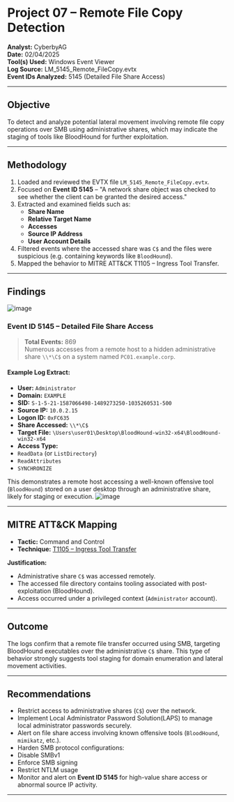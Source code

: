 # Project 07 – Remote File Copy Detection

**Analyst:** CyberbyAG  
**Date:** 02/04/2025  
**Tool(s) Used:** Windows Event Viewer  
**Log Source:** LM_5145_Remote_FileCopy.evtx  
**Event IDs Analyzed:** 5145 (Detailed File Share Access)

---

## Objective

To detect and analyze potential lateral movement involving remote file copy operations over SMB using administrative shares, which may indicate the staging of tools like BloodHound for further exploitation.

---

## Methodology

1. Loaded and reviewed the EVTX file `LM_5145_Remote_FileCopy.evtx`.
2. Focused on **Event ID 5145** – "A network share object was checked to see whether the client can be granted the desired access."
3. Extracted and examined fields such as:
   - **Share Name**
   - **Relative Target Name**
   - **Accesses**
   - **Source IP Address**
   - **User Account Details**
4. Filtered events where the accessed share was `C$` and the files were suspicious (e.g. containing keywords like `BloodHound`).
5. Mapped the behavior to MITRE ATT&CK T1105 – Ingress Tool Transfer.

---

## Findings

![image](https://github.com/user-attachments/assets/adcafd32-dc86-41ea-aab6-cc23adfc986f)

### Event ID 5145 – Detailed File Share Access

> **Total Events:** 869  
> Numerous accesses from a remote host to a hidden administrative share `\\*\C$` on a system named `PC01.example.corp`.

#### Example Log Extract:

- **User:** `Administrator`  
- **Domain:** `EXAMPLE`  
- **SID:** `S-1-5-21-1587066498-1489273250-1035260531-500`  
- **Source IP:** `10.0.2.15`  
- **Logon ID:** `0xFC635`  
- **Share Accessed:** `\\*\C$`  
- **Target File:** `\Users\user01\Desktop\BloodHound-win32-x64\BloodHound-win32-x64`
- **Access Type:**  
- `ReadData` (or `ListDirectory`)  
- `ReadAttributes`  
- `SYNCHRONIZE`

This demonstrates a remote host accessing a well-known offensive tool (`BloodHound`) stored on a user desktop through an administrative share, likely for staging or execution.
![image](https://github.com/user-attachments/assets/1a1a7080-2573-4980-9d55-aba961a9f50f)

---

## MITRE ATT&CK Mapping

- **Tactic:** Command and Control  
- **Technique:** [T1105 – Ingress Tool Transfer](https://attack.mitre.org/techniques/T1105/)

**Justification:**

- Administrative share `C$` was accessed remotely.
- The accessed file directory contains tooling associated with post-exploitation (BloodHound).
- Access occurred under a privileged context (`Administrator` account).

---

## Outcome

The logs confirm that a remote file transfer occurred using SMB, targeting BloodHound executables over the administrative `C$` share. This type of behavior strongly suggests tool staging for domain enumeration and lateral movement activities.

---

## Recommendations

- Restrict access to administrative shares (`C$`) over the network.
- Implement Local Administrator Password Solution(LAPS) to manage local administrator passwords securely.
- Alert on file share access involving known offensive tools (`BloodHound`, `mimikatz`, etc.).
- Harden SMB protocol configurations:
- Disable SMBv1
- Enforce SMB signing
- Restrict NTLM usage
- Monitor and alert on **Event ID 5145** for high-value share access or abnormal source IP activity.

---


